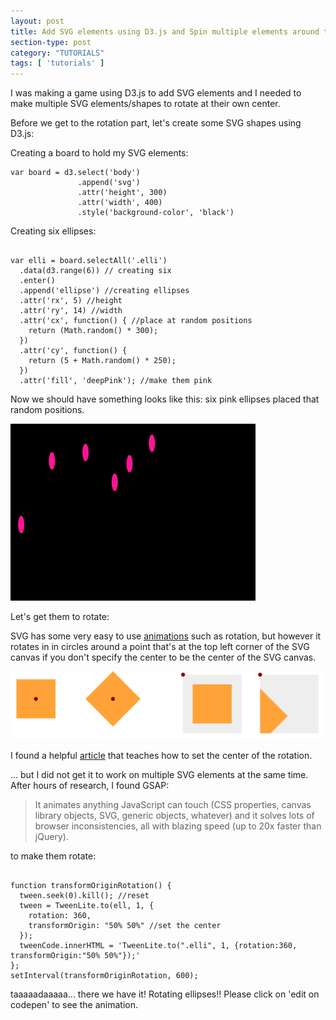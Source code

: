 ```yaml
---
layout: post
title: Add SVG elements using D3.js and Spin multiple elements around their own center with GSAP
section-type: post
category: "TUTORIALS"
tags: [ 'tutorials' ]
---
```


I was making a game using D3.js to add SVG elements and I needed to make multiple SVG elements/shapes to rotate at their own center.

Before we get to the rotation part, let's create some SVG shapes using D3.js:

Creating a board to hold my SVG elements:
<pre><code>var board = d3.select('body')
               .append('svg')
               .attr('height', 300)
               .attr('width', 400)
               .style('background-color', 'black')
</code></pre>

Creating six ellipses:
<pre><code>
var elli = board.selectAll('.elli')
  .data(d3.range(6)) // creating six
  .enter()
  .append('ellipse') //creating ellipses
  .attr('rx', 5) //height
  .attr('ry', 14) //width
  .attr('cx', function() { //place at random positions
    return (Math.random() * 300);
  })
  .attr('cy', function() {
    return (5 + Math.random() * 250);
  })
  .attr('fill', 'deepPink'); //make them pink
</code></pre>

Now we should have something looks like this:
six pink ellipses placed that random positions.

![](/blogimgs/Screen-Shot-2015-10-18-at-4-23-53-PM.png)

Let's get them to rotate:

SVG has some very easy to use <a href ='https://developer.mozilla.org/en-US/docs/Web/SVG/Element/animateTransform'>animations</a> such as rotation, but however it rotates in in circles around a point that's at the top left corner of the SVG canvas if you don't specify the center to be the center of the SVG canvas. 

![](/blogimgs/a.jpg)

I found a helpful [article](https://css-tricks.com/guide-svg-animations-smil/) that teaches how to set the center of the rotation. 



<p data-height="268" data-theme-id="0" data-slug-hash="pjdOMa" data-default-tab="result" data-user="lala010addict" class='codepen'> <a href='http://codepen.io/lala010addict/pen/pjdOMa/'></a>  <a href='http://codepen.io/lala010addict'></a>  <a href='http://codepen.io'></a></p>
<script async src="//assets.codepen.io/assets/embed/ei.js"></script>

... but I did not get it to work on multiple SVG elements at the same time. After hours of research, I found GSAP:

<blockquote>It animates anything JavaScript can touch (CSS properties, canvas library objects, SVG, generic objects, whatever) and it solves lots of browser inconsistencies, all with blazing speed (up to 20x faster than jQuery).</blockquote>

to make them rotate:

<pre><code>
function transformOriginRotation() {
  tween.seek(0).kill(); //reset
  tween = TweenLite.to(ell, 1, {
    rotation: 360,
    transformOrigin: "50% 50%" //set the center   
  });
  tweenCode.innerHTML = 'TweenLite.to(".elli", 1, {rotation:360, transformOrigin:"50% 50%"});'
};
setInterval(transformOriginRotation, 600);
</code></pre>

taaaaadaaaaa... there we have it! Rotating ellipses!! Please click on 'edit on codepen' to see the animation. 


<p data-height="268" data-theme-id="0" data-slug-hash="epejav" data-default-tab="result" data-user="lala010addict" class='codepen'> <a href='http://codepen.io/lala010addict/pen/epejav/'></a>  <a href='http://codepen.io/lala010addict'></a> <a href='http://codepen.io'></a></p>
<script async src="//assets.codepen.io/assets/embed/ei.js"></script>